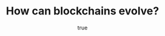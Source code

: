 ---
id: http://contentapi.theodi.org/how-can-blockchains-evolve.json
web_url: http://theodi.org/blog/how-can-blockchains-evolve
slug: how-can-blockchains-evolve
title: How can blockchains evolve?
format: article
updated_at: '2015-12-17T13:34:36+00:00'
created_at: '2015-12-16T14:49:01+00:00'
tag_ids:
- blog
- blockchain
- odi-labs
tags:
- id: http://contentapi.theodi.org/tags/articles/blog.json
  web_url: 
  title: Blog Post
  details:
    description: Blog Post
    short_description: 
    type: article
  content_with_tag:
    id: http://contentapi.theodi.org/with_tag.json?article=blog
    web_url: http://theodi.org/tags/blog
    slug: blog
  parent: 
- id: http://contentapi.theodi.org/tags/keywords/blockchain.json
  web_url: 
  title: blockchain
  details:
    description: 
    short_description: 
    type: keyword
  content_with_tag:
    id: http://contentapi.theodi.org/with_tag.json?keyword=blockchain
    web_url: http://theodi.org/tags/blockchain
    slug: blockchain
  parent: 
- id: http://contentapi.theodi.org/tags/keywords/odi-labs.json
  web_url: 
  title: ODI labs
  details:
    description: 
    short_description: 
    type: keyword
  content_with_tag:
    id: http://contentapi.theodi.org/with_tag.json?keyword=odi-labs
    web_url: http://theodi.org/tags/odi-labs
    slug: odi-labs
  parent: 
related:
- id: http://contentapi.theodi.org/impact-of-blockchains-on-privacy.json
  web_url: http://theodi.org/blog/impact-of-blockchains-on-privacy
  slug: impact-of-blockchains-on-privacy
  title: What is the impact of blockchains on privacy?
  format: article
  updated_at: '2015-12-02T16:54:35+00:00'
  created_at: '2015-11-12T14:29:29+00:00'
  tag_ids:
  - blog
  - blockchain
  - odi-labs
  - privacy-policy
- id: http://contentapi.theodi.org/data-infrastructure-technology-blockchains.json
  web_url: http://theodi.org/blog/data-infrastructure-technology-blockchains
  slug: data-infrastructure-technology-blockchains
  title: 'Data infrastructure technology: are blockchains the answer?'
  format: article
  updated_at: '2015-11-02T15:05:59+00:00'
  created_at: '2015-10-22T00:48:22+01:00'
  tag_ids:
  - blog
  - blockchain
  - infrastructure
  - decentralisation
  - odi-labs
details:
  need_id: 
  business_proposition: false
  description: "Blockchains are a distributed append-only way of storing data. They
    are reliant on a large network for their maintenance, and can only grow in size.
    Jeni Tennison, the ODI’s Technical Director, looks at scenarios for how blockchains
    might evolve over time\r\n"
  excerpt: Blockchains are a distributed append-only way of storing data. They are
    reliant on a large network for their maintenance, and can only grow in size. Jeni
    Tennison, the ODI’s Technical Director, looks at scenarios for how blockchains
    might evolve over time
  language: en
  need_extended_font: false
  url: ''
  content: |+
    <p><em>Blockchains are a distributed append-only way of storing data. They are reliant on a large network for their maintenance, and can only grow in size. Jeni Tennison, the ODI’s Technical Director, looks at scenarios for how blockchains might evolve over time</em></p>

    <p><img src="http://bd7a65e2cb448908f934-86a50c88e47af9e1fb58ce0672b5a500.r32.cf3.rackcdn.com/uploads/assets/72/b4/5672b4b0d0d46207ef00000f/1300839508-800px___Rectangle_2.jpg" alt="null" class="img text-center" id="attachment-5672b4b0f362be081c000005" /></p>

    <p>Blockchains are emerging from their origins in cryptocurrencies and being explored as a mechanism for storing data of other kinds. We are very early in our understanding of when and how it’s best to use blockchains as a technology. We need to anticipate and plan for what happens when blockchains scale from low levels of use to potential ubiquity for other applications like <a rel="external" href="https://bitcoinmagazine.com/articles/first-blockchain-wedding-2-1412544247">recording marriages</a>, <a rel="external" href="http://cointelegraph.com/news/114280/honduran-govt-to-build-land-registry-initiative-on-bitcoin-blockchain">registering land ownership</a>, <a rel="external" href="http://www.digitalmusicnews.com/2015/10/05/im-imogen-heap-and-this-is-why-im-releasing-my-music-on-blockchain/">ensuring musicians get paid</a>, and <a rel="external" href="http://www.provenance.org/whitepaper">maintaining supply chain provenance</a>.</p>

    <p>Blockchains are maintained by a <strong>distributed network of nodes</strong>: computers that store the blockchain and may add data to it. There are drivers for having a few blockchains that are each maintained by a large number of nodes and for having many blockchains that are each maintained by a small number of nodes. We’ll end up somewhere in the middle. The right number of blockchains will change over time. We have to ensure that it’s possible to adjust: to split blockchains or to merge blockchains as required.</p>

    <h3>What are the drivers for having fewer blockchains?</h3>

    <p>Blockchains are attractive as a data store because they are maintained by a network of nodes, making them robust and tamper-proof. <strong>Robustness</strong> ensures that the data is always available. A blockchain being <strong>tamper-proof</strong> guarantees data integrity; even if some nodes are compromised, the other nodes won’t accept changes they make to the blockchain. </p>

    <p>These important characteristics arise when a blockchain is maintained by a large network of nodes. A blockchain that is maintained by a single node could be struck by a hardware failure, or could rewind and rewrite the blockchain it is maintaining without detection.</p>

    <p>Blockchains that are only maintained by small numbers of nodes can get into situations where the majority of the network is owned by a single organisation. This happened with the <a rel="external" href="http://www.dailymail.co.uk/sciencetech/article-2659862/Bitcoin-faces-biggest-threat-miner-takeover.html">GHash bitcoin mining pool in 2014</a>, and was the reason behind <a rel="external" href="http://blog.onename.com/namecoin-to-bitcoin/">Onename’s recent migration from Namecoin to the bitcoin blockchain</a>. When more than half a blockchain is owned by a single organisation, it is possible that they can collaborate to alter the content of the blockchain or to accept invalid transactions.</p>

    <p>The fact that small networks of nodes undermine the utility of a blockchain is a driver towards having a few, large-scale blockchains maintained by many nodes.</p>

    <h3>What are the drivers for having more blockchains?</h3>

    <p>The size of a blockchain grows over time because it is an <strong>append-only data store</strong>: you can add data to a blockchain, but you can never remove it.</p>

    <p>The bitcoin blockchain is currently about <a rel="external" href="https://blockchain.info/charts/blocks-size">49GB in size</a>. It&rsquo;s been growing steadily by about 2.5GB/month (though that rate is increasing). With a limit of 1MB/block and 1 block every 10 minutes, the maximum rate of increase in size will be just over 4GB/month.</p>

    <p>The bitcoin blockchain is relatively small as bitcoin transactions take up very little data. Other applications for blockchains may require more storage, or a speedier rate of growth (larger blocks and/or more frequent blocks).</p>

    <p>Every node in a blockchain network needs to be able to store and process the entirety of the blockchain. Blockchains that are used by lots of applications will be large in size. The vast majority of data within a blockchain supporting multiple applications will be irrelevant to the application any particular node is interested in. Some nodes might only be interested in the land registry data, some only in statements of copyright ownership.</p>

    <p>Large blockchains require nodes that are interested in a given application to take on all the data from other applications using the blockchain. They might hesitate not only because of size but due to ethical concerns about the data those blockchains contain. These are drivers towards having more, smaller and more specialised blockchains.</p>

    <h3>How does it change over time?</h3>

    <p>Blockchain applications need to be able to migrate from blockchain to blockchain without interruption of service. What patterns make this possible? For example, it would be useful for a transaction in one blockchain to be able to point to a transaction in another blockchain, either as a precursor or an original. How can transactions within another blockchain be addressed and pointed at? What does a URL for a transaction look like?</p>

    <p>What happens to blockchains when they come to the end of their life? Like other internet phenomena, blockchains should be automatically archived for posterity. Is this a role that the <a rel="external" href="https://archive.org/">Internet Archive</a> should be taking on, or is there another institution that can provide this service? How can blockchains be discovered to enable this to happen automatically?</p>

    <p>While we are at early stages of the use of blockchains, we are already encountering some of these challenges. We have to start working through the implications now to avoid them becoming big problems in the future.</p>

    <p><strong><em>How do you see the blockchain ecosystem evolving? What are the challenges you see coming down the line? What are the solutions people are already working on? Tell us what you think in comments below or by emailing labs@theodi.org.</em></strong></p>

    <p><strong><em>This post was supported by Deutsche Bank and is part of ODI Labs’ work on data infrastructure. If you’re interested in supporting our R&amp;D work on data infrastructure and blockchains, email labs@theodi.org.</em></strong></p>

  media_enquiries_name: ''
  media_enquiries_email: ''
  media_enquiries_telephone: ''
  alternative_title: ''
  organizations: []
  author:
    name: Jeni Tennison
    slug: jeni-tennison
    web_url: http://theodi.org/team/jeni-tennison
    tag_ids:
    - team
    - team
    - strategy-programme
    - staff
  nodes: []
author:
  name: Jeni Tennison
  slug: jeni-tennison
  web_url: http://theodi.org/team/jeni-tennison
  tag_ids:
  - team
  - team
  - strategy-programme
  - staff
nodes: []
organizations: []
related_external_links: []
---